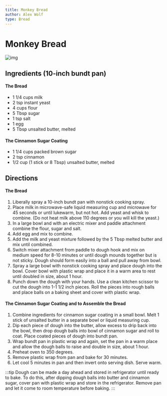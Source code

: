 ```yaml
---
title: Monkey Bread
author: Alex Wolf
type: Bread
---
```


# Monkey Bread

![img](images/monkey_bread.jpg})

## Ingredients (10-inch bundt pan)

#### The Bread

* 1 1/4 cups milk
* 2 tsp instant yeast
* 4 cups flour
* 5 Tbsp sugar
* 1 tsp salt
* 1 egg
* 5 Tbsp unsalted butter, melted

#### The Cinnamon Sugar Coating

* 1 1/4 cups packed brown sugar
* 2 tsp cinnamon
* 1/2 cup (1 stick or 8 Tbsp) unsalted butter, melted

## Directions

#### The Bread

1. Liberally spray a 10-inch bundt pan with nonstick cooking spray.
1. Place milk in microwave-safe liquid measuring cup and microwave for 45 seconds or until lukewarm, but not hot. Add yeast and whisk to combine. (Do not heat milk above 110 degrees or you will kill the yeast.)
1. In a large bowl and with an electric mixer and paddle attachment combine the flour, sugar and salt.
1. Add egg and mix to combine.
1. Add the milk and yeast mixture followed by the 5 Tbsp melted butter and mix until combined.
1. Switch mixer attachment from paddle to dough hook and mix on medium speed for 8-10 minutes or until dough mounds together but is not sticky. Dough should form easily into a ball and pull away from bowl.
1. Spray a large bowl with nonstick cooking spray and place dough into the bowl. Cover bowl with plastic wrap and place it in a warm area to rest until doubled in size, about 1 hour.
1. Punch down the dough with your hands. Use a clean kitchen scissor to cut the dough into 1-1 1/2 inch pieces. Roll the pieces into rough balls and place balls on a baking sheet and cover with plastic wrap.

#### The Cinnamon Sugar Coating and to Assemble the Bread

1. Combine ingredients for cinnamon sugar coating in a small bowl. Melt 1 stick of unsalted butter in a separate bowl or liquid measuring cup.
1. Dip each piece of dough into the butter, allow excess to drip back into the bowl, then drop dough balls into bowl of cinnamon sugar and roll to coat. Place coated pieces of dough into bundt pan.
1. Wrap bundt pan in plastic wrap and again, set the pan in a warm place and allow the dough balls to raise and double in size, about 1 hour.
1. Preheat oven to 350 degrees.
1. Remove plastic wrap from pan and bake for 30 minutes.
1. Let cool 5 minutes in pan and then invert onto serving dish. Serve warm.

:::tip
Dough can be made a day ahead and stored in refrigerator until ready to bake. To do this, after dipping dough balls into butter and cinnamon sugar, cover pan with plastic wrap and store in the refrigerator. Remove pan and let it come to room temperature before baking.
:::
